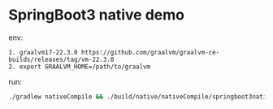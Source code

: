 # SpringBoot3 native demo

env:

```text
1. graalvm17-22.3.0 https://github.com/graalvm/graalvm-ce-builds/releases/tag/vm-22.3.0
2. export GRAALVM_HOME=/path/to/graalvm
```

run:

```sh
./gradlew nativeCompile && ./build/native/nativeCompile/springboot3nativedemo
```